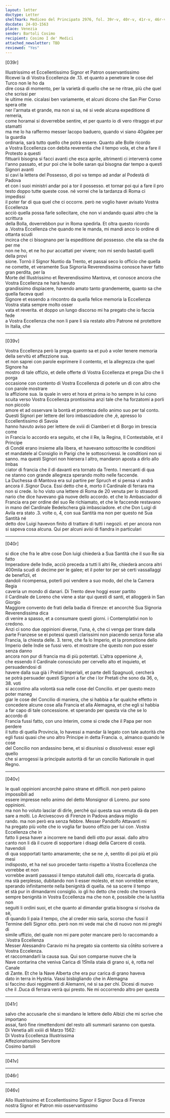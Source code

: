 ```yaml
---
layout: letter
doctype: Letter
shelfmark: Mediceo del Principato 2976, fol. 39r-v, 40r-v, 41r-v, 46r-v
docdate: 24-03-1563
place: Venezia
sender: Bartoli Cosimo
recipient: Cosimo I de' Medici
attached_newsletter: TBD
reviewed: "Yes"
---
```


[039r]  
  
  
Illustrissimo et Eccellentissimo Signor et Patron osservantissimo  
Ricevei la di Vostra Eccellenza de .13. et quanto a penetrare le cose del Turco non le ho da  
dire cosa di momento, per la varietà di quello che se ne ritrae, più che quel che scrissi per  
le ultime mie. cicalasi ben variamente, et alcuni dicono che San Pier Corso spera otte  
ner l'armata et grande, ma non si sa, né si vede alcuna expeditione di remeria,  
come horamai si doverrebbe sentire, et per quanto io di vero ritraggo et pur stamatti  
ma me lo ha raffermo messer Iacopo baduero, quando vi siano 40galee per la guardia  
ordinaria, sarà tutto quello che potrà essere. Quanto alle Bolle ricordo  
a Vostra Eccellenza con debita reverentia che il tempo vola, et che a fare il Protesto a questi  
fittuarii bisogna si facci avanti che esca aprile, altrimenti ci interverrà come  
l'anno passato, et pur poi che le bolle saran qui bisogna dar tempo a questi Signori avanti  
si cavi la lettera del Possesso, di poi va tempo ad andar al Podestà di Padova  
et con i suoi ministri andar poi a tor il possesso. et tornar poi qui a fare il pro  
testo doppo tutte queste cose. né vorrei che la tardanza di Roma ci impedissi  
il poter far di qua quel che ci occorre. però ne voglio haver avisato Vostra Eccellenza  
acciò quella possa farle sollecitare, che non vi andando quasi altro che la scrittura  
della Bolla, doverrebbon pur in Roma spedirla. Et oltra questo ricordo  
a .Vostra Eccellenza che quando me le manda, mi mandi anco lo ordine di ottanta scudi  
incirca che ci bisognano per la espeditione del possesso. che ella sa che da per me   
non ne ho, et ne ho pur accattati per vivere; non mi sendo bastati quelli della provi  
sione. Tornò il Signor Nuntio da Trento, et passai seco lo officio che quella  
ne comette, et veramente Sua Signoria Reverendissima conosce haver fatto gran perdita, per la  
Morte del Illustrissimo et Reverendissimo Mantova, et conosce ancora che Vostra Eccellenza ne harà havuto  
grandissimo dispiacere, havendo amato tanto grandemente, quanto sa che quella faceva quel  
Signore et essendo a rincontro da quella felice memoria la Eccellenza Vostra stata sempre molto osser  
vata et reverita. et doppo un lungo discorso mi ha pregato che io faccia fede  
a Vostra Eccellenza che non li pare li sia restato altro Patrone né protettore In Italia, che  
  
---  

[039v]  
  
  
Vostra Eccellenza però la prega quanto sa et può a voler tenere memoria della servitù et affezzione sua.  
et non saprei con parole exprimere il contento, et la allegrezza che quel Signore ha  
mostro di tale offizio, et delle offerte di Vostra Eccellenza et prega Dio che li porga  
occasione con contento di Vostra Eccellenza di poterle un dì con altro che con parole mostrare  
la affizione sua. la quale in vero et hora et prima io ho sempre in lui cono  
scuita verso Vostra Eccellenza prontissima anzi tale che ha forzatomi a porli non piccolo  
amore et ad osservare la bontà et promteza dello animo suo per tal conto.  
Questi Signori per lettere del loro imbasciadore che ,è, apresso lo Eccellentissimo di Savoia  
hanno havuto aviso per lettere de xviii di Ciamberi et di Borgo im brescia come  
in Francia lo accordo era seguito, et che il Re, la Regina, Il Contestabile, et il Principe  
di Condé erano insieme alla libera, et havevano sottoscritte le conditioni  
et mandatele al Consiglio in Parigi che le sottoscrivessi. le conditioni non si  
sanno. ma questi Signori non hiersera l altro, mandaron aposta a dirlo allo Imbas  
ciator di francia che il dì davanti era tornato da Trento. I mercanti di qua  
ne stanno con grande allegreza sperando molto nelle faccende.  
La Duchessa di Mantova era sul partire per Spruch et si pensa vi andrà  
ancora il .Signor Duca. Essi detto che è, morto il Cardinale di ferrara ma  
non si crede. Io ho visto una lettere di Roma de 20 venuta per lo strasordi  
nario che dice havevano già nuove dello accordo. et che lo Ambasciador di  
Francia era per ordine del suo Re richiamato, et che le faccende restavano  
in mano del Cardinale Bedelschera già imbasciadore. et che Don Luigi di  
Avila era stato .3. volte o, 4, con sua Santità ma non per questo né Sua Santità né  
detto dov Luigi havevon finito di trattare di tutti i negozii. et per ancora non  
si sapeva cosa alcuna. Qui per alcuni avisi di fiandra in particulari  
  
---  

[040r]  
  
  
si dice che fra le altre cose Don luigi chiederà a Sua Santità che il suo Re sia fatto  
Imperadore delle Indie, acciò preceda a tutti li altri Re, chiederà ancora altri  
400mila scudi di decime per le galee; et il poter tor per sè certi vassallaggi de benefizii, et  
dandoli ricompensa, poterli poi vendere a suo modo, del che la Camera Regia  
caveria un mondo di danari. Di Trento deve hoggi esser partito  
il Cardinale de Loreno che viene a star qui questi dì santi, et alloggerà in San Giorgio  
Maggiore convento de frati della badia di firenze: et ancorchè Sua Signoria Reverendissima dica  
di venire a spasso, et a consumare questi giorni. i Contemplativi non lo credono.  
Anzi ci sono due oppinioni diverse, l'una, è, che ci venga per tirare dalla  
parte Franzese se ei potessi questi clarissimi non piacendo senza forse alla  
Francia, la chiesta delle. 3. terre, che fa lo Imperio, et la promotione dello  
Imperio delle Indie se fussi vero. et mostrare che questo non puo esser senza danno  
ancora non pur di francia ma di più potentati. L'altra oppenione ,è,  
che essendo il Cardinale conosciuto per cervello alto et inquieto, et persuadendosi di  
havere dalla sua già i Prelati Imperiali, et parte delli Spagnuoli, cercherà  
se potrà persuader questi Signori a far che i lor Pretati che sono da 36, o, 38. voti  
si accostino alla volontà sua nelle cose del Concilio. et per questo mezo poter maneg  
giar le cose del Concilio di maniera, che si habbia a far qualche effetto in  
concedere alcune cose alla Francia et alla Alemagna, et che egli si habbia  
a far capo di tale concessione. et sperando per questa via che se lo accordo di  
Francia fussi fatto, con uno Interim, come si crede che il Papa per non perdere  
il tutto di quella Provincia, lo havessi a mandar là legato con tale autorità che  
egli fussi quasi che uno altro Principe in detta Francia. o, almanco quando le cose  
del Concilio non andassino bene, et si disunissi o dissolvessi: esser egli quello  
che si arrogessi la principale autorità di far un concilio Nationale in quel Regno.  
  
---  

[040v]  
  
  
le quali oppinioni ancorchè paino strane et difficili. non però paiono impossibili ad  
essere impresse nello animo del detto Monsignor di Loreno. pur sono oppinioni.  
ma non ho voluto lasciar di dirle, perché qui questa sua venuta dà da pen  
sare a molti. Lo Arcivescovo di Firenze in Padova andava miglio  
rando. ma non però era senza febbre. Messer Pandolfo Attavanti mi  
ha pregato più volte che io voglia far buono offizio per lui con .Vostra Eccellenza che in  
fatto li pesa haver a incorrere ne bandi delli otto pur assai. dallo altro  
canto non li dà il cuore di sopportare i disagi della Carcere di costà. havendoli  
di qua sopportati tanto amaramente; che se ne ,è, sentito di poi più et più mesi  
indisposto, et ha nel suo proceder tanto rispetto a Vostra Eccellenza che vorrebbe et non  
vorrebbe avanti passassi il tempo statuitoli dalli otto, ricercarla di gratia.  
ma stà perplesso, dubitando non li esser molesto, et non vorrebbe errare,  
sperando infinitamente nella benignità di quella. né sa scerre il tempo  
et stà pur in dimandarmi consiglio. io gli ho detto che credo che troverrà  
sempre benignità in Vostra Eccellenza ma che non è, possibile che la Iustitia non  
seguiti li ordini suoi, et che quanto al dimandar gratia bisogna si risolva da sè,  
di quando li paia il tempo, che al creder mio saria, scorso che fussi il  
Termine delli Signor otto. però non mi vede mai che di nuovo non mi preghi di  
simile uffizio, del quale non mi pare poter mancare però lo raccomando a .Vostra Eccellenza  
Messer Alessandro Caravio mi ha pregato sia contento sia cōtēto scrivere a Vostra Eccelenza.  
et raccomandarli la causa sua. Qui son comparse nuove che la  
Nave contarina che veniva Carica di 15̅mila staia di grano si, è, rotta nel Canale  
di Zante. Et che la Nave Alberta che era pur carica di grano haveva  
dato in terra in Hystria. Vassi bisbigliando che in Alemagna  
si faccino duoi reggimenti di Alemanni, né si sa per chi. Dicesi di nuovo  
che il .Duca di ferrara verrà qui presto. Ne mi occorrendo altro per questa  
  
---  

[041r]  
  
  
salvo che accusarle che si mandano le lettere dello Albizi che mi scrive che importano  
assai, farò fine rimettendomi del resto alli summarii saranno con questa.  
Di Venetia alli xxiiii di Marzo 1562:  
Di Vostra Eccellenza Illustrissima  
Affezionatissimo Servitore  
Cosimo bartoli   
  
---  

[041v]  
  
  
  
---  

[046r]  
  
  
  
---  

[046v]  
  
  
Allo Illustrissimo et Eccellentissimo Signor il Signor Duca di Firenze  
nostra Signor et Patron mio osservantissimo  
  
---  

